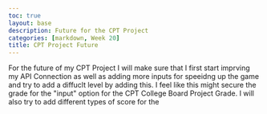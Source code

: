 ```yaml
---
toc: true
layout: base
description: Future for the CPT Project
categories: [markdown, Week 20]
title: CPT Project Future
---
```


For the future of my CPT Project I will make sure that I first start imprving my API Connection as well as adding more inputs for speeidng up the game and try to add a diffuclt level by adding this. I feel like this might secure the grade for the "input" option for the CPT College Board Project Grade. I will also try to add different types of score for the 
